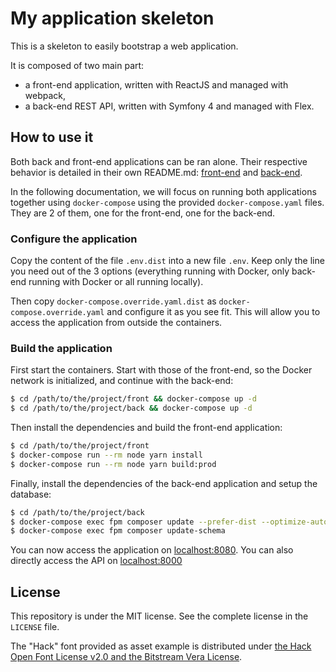 # My application skeleton

This is a skeleton to easily bootstrap a web application.

It is composed of two main part:
- a front-end application, written with ReactJS and managed with webpack,
- a back-end REST API, written with Symfony 4 and managed with Flex.

## How to use it

Both back and front-end applications can be ran alone. Their respective behavior is detailed in their own README.md:
[front-end](https://github.com/damien-carcel/app-skeleton/blob/master/front/README.md) and [back-end](https://github.com/damien-carcel/app-skeleton/blob/master/back/README.md).

In the following documentation, we will focus on running both applications together using `docker-compose` using the provided `docker-compose.yaml` files. They are 2 of them, one for the front-end, one for the back-end.

### Configure the application

Copy the content of the file `.env.dist` into a new file `.env`. Keep only the line you need out of the 3 options (everything running with Docker, only back-end running with Docker or all running locally).

Then copy `docker-compose.override.yaml.dist` as `docker-compose.override.yaml` and configure it as you see fit. This will allow you to access the application from outside the containers.

### Build the application

First start the containers. Start with those of the front-end, so the Docker network is initialized, and continue with the back-end:
```bash
$ cd /path/to/the/project/front && docker-compose up -d
$ cd /path/to/the/project/back && docker-compose up -d
```

Then install the dependencies and build the front-end application:
```bash
$ cd /path/to/the/project/front
$ docker-compose run --rm node yarn install
$ docker-compose run --rm node yarn build:prod
```

Finally, install the dependencies of the back-end application and setup the database:
```bash
$ cd /path/to/the/project/back
$ docker-compose exec fpm composer update --prefer-dist --optimize-autoloader
$ docker-compose exec fpm composer update-schema
```

You can now access the application on [localhost:8080](http://localhost:8080). You can also directly access the API on [localhost:8000](http://localhost:8000)

## License

This repository is under the MIT license. See the complete license in the `LICENSE` file.

The "Hack" font provided as asset example is distributed under [the Hack Open Font License v2.0 and the Bitstream Vera License](https://github.com/chrissimpkins/Hack/blob/master/LICENSE.md).
